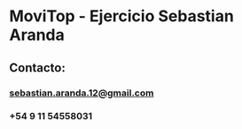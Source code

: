 # MoviTop - Ejercicio Sebastian Aranda

## Contacto:
### sebastian.aranda.12@gmail.com
### +54 9 11 54558031
